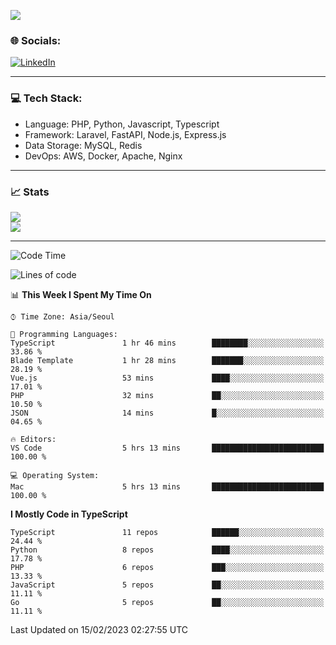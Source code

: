 <!--[![](https://visitcount.itsvg.in/api?id=jin-wk&icon=7&color=12)](https://visitcount.itsvg.in)-->
<!--[![Hits](https://hits.seeyoufarm.com/api/count/incr/badge.svg?url=https%3A%2F%2Fgithub.com%2Fjin-wk&count_bg=%235F625C&title_bg=%23555555&icon=github.svg&icon_color=%23E7E7E7&title=Hits&edge_flat=false)](https://hits.seeyoufarm.com)-->
![](https://komarev.com/ghpvc/?username=jin-wk&color=lightgrey&style=for-the-badge)

### 🌐 Socials:
[![LinkedIn](https://img.shields.io/badge/LinkedIn-%230077B5.svg?logo=linkedin&logoColor=white)](https://linkedin.com/in/jinwook-lee-242625241) 

---

### 💻 Tech Stack:
  - Language: PHP, Python, Javascript, Typescript
  - Framework: Laravel, FastAPI, Node.js, Express.js
  - Data Storage: MySQL, Redis
  - DevOps: AWS, Docker, Apache, Nginx

---

### 📈 Stats
![](https://github-readme-stats.vercel.app/api?username=jin-wk&theme=dark&hide_border=true&include_all_commits=true&count_private=true)<br/>
![](https://github-readme-streak-stats.herokuapp.com/?user=jin-wk&theme=dark&hide_border=true)<br/>

---

<!--START_SECTION:waka-->
![Code Time](http://img.shields.io/badge/Code%20Time-382%20hrs%2019%20mins-blue)

![Lines of code](https://img.shields.io/badge/From%20Hello%20World%20I%27ve%20Written-217%20Thousand%20lines%20of%20code-blue)

📊 **This Week I Spent My Time On** 

```text
⌚︎ Time Zone: Asia/Seoul

💬 Programming Languages: 
TypeScript               1 hr 46 mins        ████████░░░░░░░░░░░░░░░░░   33.86 % 
Blade Template           1 hr 28 mins        ███████░░░░░░░░░░░░░░░░░░   28.19 % 
Vue.js                   53 mins             ████░░░░░░░░░░░░░░░░░░░░░   17.01 % 
PHP                      32 mins             ██░░░░░░░░░░░░░░░░░░░░░░░   10.50 % 
JSON                     14 mins             █░░░░░░░░░░░░░░░░░░░░░░░░   04.65 % 

🔥 Editors: 
VS Code                  5 hrs 13 mins       █████████████████████████   100.00 % 

💻 Operating System: 
Mac                      5 hrs 13 mins       █████████████████████████   100.00 % 

```

**I Mostly Code in TypeScript** 

```text
TypeScript               11 repos            ██████░░░░░░░░░░░░░░░░░░░   24.44 % 
Python                   8 repos             ████░░░░░░░░░░░░░░░░░░░░░   17.78 % 
PHP                      6 repos             ███░░░░░░░░░░░░░░░░░░░░░░   13.33 % 
JavaScript               5 repos             ██░░░░░░░░░░░░░░░░░░░░░░░   11.11 % 
Go                       5 repos             ██░░░░░░░░░░░░░░░░░░░░░░░   11.11 % 

```



 Last Updated on 15/02/2023 02:27:55 UTC
<!--END_SECTION:waka-->
